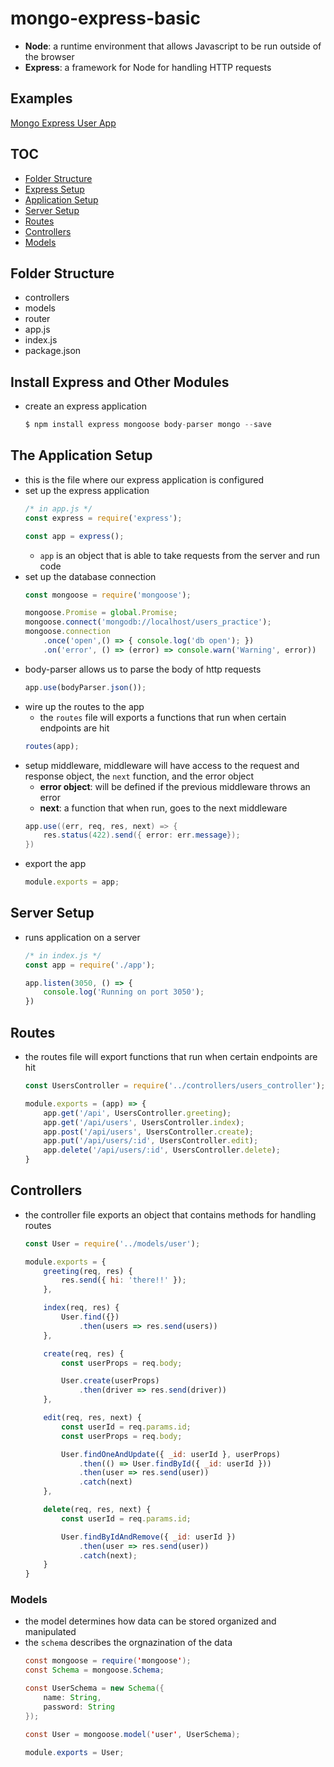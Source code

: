 # mongo-express-basic
- **Node**: a runtime environment that allows Javascript to be run outside of the browser
- **Express**: a framework for Node for handling HTTP requests 

## Examples 
[Mongo Express User App](https://github.com/mlizchap/mongo-express-user-app)

## TOC
- [Folder Structure](#folder-structure)
- [Express Setup](#express-setup)
- [Application Setup](#the-application-setup)
- [Server Setup](#server-setup)
- [Routes](#routes)
- [Controllers](#controllers)
- [Models](#models)

## Folder Structure
- controllers
- models
- router 
- app.js
- index.js
- package.json 

## Install Express and Other Modules 
- create an express application
    ```javascript
    $ npm install express mongoose body-parser mongo --save
    ```

## The Application Setup
- this is the file where our express application is configured
- set up the express application 
    ```javascript
    /* in app.js */
    const express = require('express');    
    
    const app = express();
    ```
    - `app` is an object that is able to take requests from the server and run code 
- set up the database connection
    ```javascript
    const mongoose = require('mongoose');
    
    mongoose.Promise = global.Promise;
    mongoose.connect('mongodb://localhost/users_practice');
    mongoose.connection 
        .once('open',() => { console.log('db open'); })
        .on('error', () => (error) => console.warn('Warning', error))
    ```
- body-parser allows us to parse the body of http requests 
    ```javascript
    app.use(bodyParser.json());
    ```
- wire up the routes to the app
    - the `routes` file will exports a functions that run when certain endpoints are hit 
    ```javascript
    routes(app);
    ```
- setup middleware, middleware will have access to the request and response object, the `next` function, and the error object 
    - **error object**: will be defined if the previous middleware throws an error
    - **next**: a function that when run, goes to the next middleware
    ```java
    app.use((err, req, res, next) => {
        res.status(422).send({ error: err.message});
    })
    ```
- export the app 
    ```javascript
    module.exports = app;
    ```
    
## Server Setup
- runs application on a server 
    ```javascript
    /* in index.js */
    const app = require('./app');

    app.listen(3050, () => {
        console.log('Running on port 3050');
    })
    ```

## Routes
- the routes file will export functions that run when certain endpoints are hit 
    ```javascript
    const UsersController = require('../controllers/users_controller');

    module.exports = (app) => {
        app.get('/api', UsersController.greeting);
        app.get('/api/users', UsersController.index);
        app.post('/api/users', UsersController.create);
        app.put('/api/users/:id', UsersController.edit);
        app.delete('/api/users/:id', UsersController.delete);
    }
    ```

## Controllers 
- the controller file exports an object that contains methods for handling routes 
    ```javascript
    const User = require('../models/user');

    module.exports = {
        greeting(req, res) {
            res.send({ hi: 'there!!' });
        },

        index(req, res) {
            User.find({})
                .then(users => res.send(users))
        },

        create(req, res) {
            const userProps = req.body;

            User.create(userProps)
                .then(driver => res.send(driver))
        },

        edit(req, res, next) {
            const userId = req.params.id;
            const userProps = req.body;

            User.findOneAndUpdate({ _id: userId }, userProps)
                .then(() => User.findById({ _id: userId }))
                .then(user => res.send(user))
                .catch(next)
        },

        delete(req, res, next) {
            const userId = req.params.id;

            User.findByIdAndRemove({ _id: userId }) 
                .then(user => res.send(user))
                .catch(next);
        }
    }
    ```

### Models 
- the model determines how data can be stored organized and manipulated 
- the `schema` describes the orgnazination of the data
    ```java
    const mongoose = require('mongoose');
    const Schema = mongoose.Schema;

    const UserSchema = new Schema({
        name: String,
        password: String 
    });

    const User = mongoose.model('user', UserSchema);

    module.exports = User;
    ```
